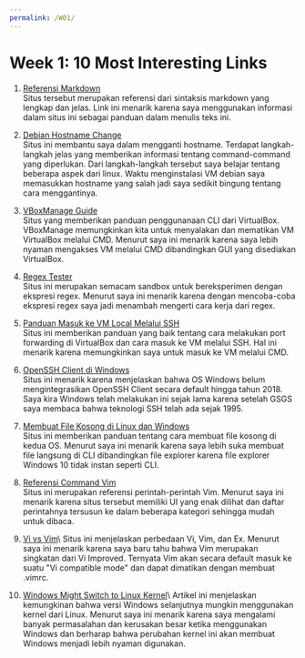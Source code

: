 ```yaml
---
permalink: /W01/
---
```

# Week 1: 10 Most Interesting Links

1. [Referensi Markdown](markdownguide.org/cheat-sheet/)\
Situs tersebut merupakan referensi dari sintaksis markdown yang lengkap dan jelas. Link ini menarik karena
saya menggunakan informasi dalam situs ini sebagai panduan dalam menulis teks ini.

2. [Debian Hostname Change](https://www.cyberciti.biz/faq/how-to-change-hostname-on-debian-10-linux/)\
Situs ini membantu saya dalam mengganti hostname. Terdapat langkah-langkah jelas yang memberikan informasi
tentang command-command yang diperlukan. Dari langkah-langkah tersebut saya belajar tentang beberapa aspek
dari linux. Waktu menginstalasi VM debian saya memasukkan hostname yang salah jadi saya sedikit bingung
tentang cara menggantinya.

3. [VBoxManage Guide](https://blog.scottlowe.org/2016/11/10/intro-to-vbox-cli/)\
Situs yang memberikan panduan penggunanaan CLI dari VirtualBox. VBoxManage memungkinkan kita untuk menyalakan
dan mematikan VM VirtualBox melalui CMD. Menurut saya ini menarik karena saya lebih nyaman mengakses VM melalui
CMD dibandingkan GUI yang disediakan VirtualBox.

4. [Regex Tester](https://regex101.com/)\
Situs ini merupakan semacam sandbox untuk bereksperimen dengan ekspresi regex. Menurut saya ini menarik karena
dengan mencoba-coba ekspresi regex saya jadi menambah mengerti cara kerja dari regex.

5. [Panduan Masuk ke VM Local Melalui SSH](https://bobcares.com/blog/virtualbox-ssh-nat/)\
Situs ini memberikan panduan yang baik tentang cara melakukan port forwarding di VirtualBox dan cara masuk ke VM
melalui SSH. Hal ini menarik karena memungkinkan saya untuk masuk ke VM melalui CMD.

6. [OpenSSH Client di Windows](https://www.howtogeek.com/336775/how-to-enable-and-use-windows-10s-built-in-ssh-commands/)\
Situs ini menarik karena menjelaskan bahwa OS Windows belum mengintegrasikan OpenSSH Client secara default hingga tahun 2018. 
Saya kira Windows telah melakukan ini sejak lama karena setelah GSGS saya membaca bahwa teknologi SSH telah ada sejak 1995.

7. [Membuat File Kosong di Linux dan Windows](https://www.computerhope.com/issues/ch001314.htm)\
Situs ini memberikan panduan tentang cara membuat file kosong di kedua OS. Menurut saya ini menarik karena saya lebih suka
membuat file langsung di CLI dibandingkan file explorer karena file explorer Windows 10 tidak instan seperti CLI.

8. [Referensi Command Vim](https://devhints.io/vim)\
Situs ini merupakan referensi perintah-perintah Vim. Menurut saya ini menarik karena situs tersebut memiliki UI yang enak
dilihat dan daftar perintahnya tersusun ke dalam beberapa kategori sehingga mudah untuk dibaca.

9. [Vi vs Vim](https://www.shell-tips.com/linux/vi-vs-vim/#:~:text=Vi%20stands%20for%20Visual.,Vi%20standard%20with%20many%20additions.)\
Situs ini menjelaskan perbedaan Vi, Vim, dan Ex. Menurut saya ini menarik karena saya baru tahu bahwa Vim merupakan singkatan
dari Vi Improved. Ternyata Vim akan secara default masuk ke suatu "Vi compatible mode" dan dapat dimatikan dengan membuat .vimrc.

10. [Windows Might Switch to Linux Kernel](https://www.computerworld.com/article/3438856/call-me-crazy-but-windows-11-could-run-on-linux.html#:~:text=With%20WSL%202%2C%20Microsoft%20started,%2Din%2Dglove%20with%20Windows.)\
Artikel ini menjelaskan kemungkinan bahwa versi Windows selanjutnya mungkin menggunakan kernel dari Linux. Menurut saya ini
menarik karena saya mengalami banyak permasalahan dan kerusakan besar ketika menggunakan Windows dan berharap bahwa perubahan
kernel ini akan membuat Windows menjadi lebih nyaman digunakan.

